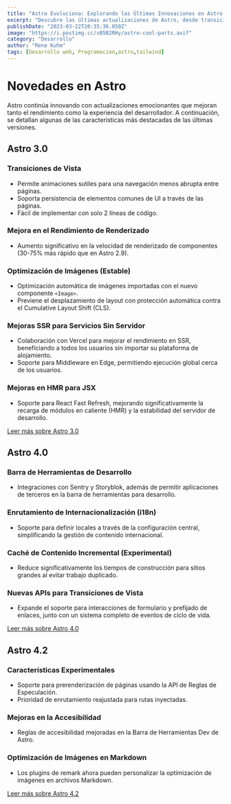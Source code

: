 ```yaml
---
title: "Astro Evoluciona: Explorando las Últimas Innovaciones en Astro 3.0, 4.0 y 4.2"
excerpt: "Descubre las últimas actualizaciones de Astro, desde transiciones de vista suaves y optimización de imágenes hasta avanzadas mejoras en SSR y una innovadora barra de herramientas de desarrollo. Astro 3.0, 4.0 y 4.2 traen mejoras significativas que prometen revolucionar el desarrollo web moderno, mejorando tanto el rendimiento como la experiencia del usuario."
publishDate: "2023-03-22T20:35:36.050Z"
image: "https://i.postimg.cc/vB5B2RHy/astro-cool-parts.avif"
category: "Desarrollo"
author: "Rene Kuhm"
tags: [Desarrollo web, Programacion,astro,tailwind]
---
```


# Novedades en Astro

Astro continúa innovando con actualizaciones emocionantes que mejoran tanto el rendimiento como la experiencia del desarrollador. A continuación, se detallan algunas de las características más destacadas de las últimas versiones.

## Astro 3.0

### Transiciones de Vista
- Permite animaciones sutiles para una navegación menos abrupta entre páginas.
- Soporta persistencia de elementos comunes de UI a través de las páginas.
- Fácil de implementar con solo 2 líneas de código.

### Mejora en el Rendimiento de Renderizado
- Aumento significativo en la velocidad de renderizado de componentes (30-75% más rápido que en Astro 2.9).

### Optimización de Imágenes (Estable)
- Optimización automática de imágenes importadas con el nuevo componente `<Image>`.
- Previene el desplazamiento de layout con protección automática contra el Cumulative Layout Shift (CLS).

### Mejoras SSR para Servicios Sin Servidor
- Colaboración con Vercel para mejorar el rendimiento en SSR, beneficiando a todos los usuarios sin importar su plataforma de alojamiento.
- Soporte para Middleware en Edge, permitiendo ejecución global cerca de los usuarios.

### Mejoras en HMR para JSX
- Soporte para React Fast Refresh, mejorando significativamente la recarga de módulos en caliente (HMR) y la estabilidad del servidor de desarrollo.

[Leer más sobre Astro 3.0](https://astro.build/blog/astro-30)

## Astro 4.0

### Barra de Herramientas de Desarrollo
- Integraciones con Sentry y Storyblok, además de permitir aplicaciones de terceros en la barra de herramientas para desarrollo.

### Enrutamiento de Internacionalización (i18n)
- Soporte para definir locales a través de la configuración central, simplificando la gestión de contenido internacional.

### Caché de Contenido Incremental (Experimental)
- Reduce significativamente los tiempos de construcción para sitios grandes al evitar trabajo duplicado.

### Nuevas APIs para Transiciones de Vista
- Expande el soporte para interacciones de formulario y prefijado de enlaces, junto con un sistema completo de eventos de ciclo de vida.

[Leer más sobre Astro 4.0](https://astro.build/blog/astro-40)

## Astro 4.2

### Características Experimentales
- Soporte para prerenderización de páginas usando la API de Reglas de Especulación.
- Prioridad de enrutamiento reajustada para rutas inyectadas.

### Mejoras en la Accesibilidad
- Reglas de accesibilidad mejoradas en la Barra de Herramientas Dev de Astro.

### Optimización de Imágenes en Markdown
- Los plugins de remark ahora pueden personalizar la optimización de imágenes en archivos Markdown.

[Leer más sobre Astro 4.2](https://astro.build/blog/astro-42)
